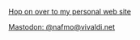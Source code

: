 [Hop on over to my personal web site](http://www.softwolves.pp.se/)

<a rel="me" href="https://social.vivaldi.net/@nafmo">Mastodon: &#64;&#x200d;nafmo&#x200d;&#64;&#x200d;vivaldi.net</a>
